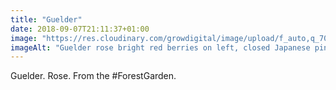 ```yaml
---
title: "Guelder"
date: 2018-09-07T21:11:37+01:00
image: "https://res.cloudinary.com/growdigital/image/upload/f_auto,q_70,w_736/v1544349700/guelder-rose-44536595811.jpg"
imageAlt: "Guelder rose bright red berries on left, closed Japanese pink rose on right, on wood"
---
```


Guelder. Rose. From the #ForestGarden.
